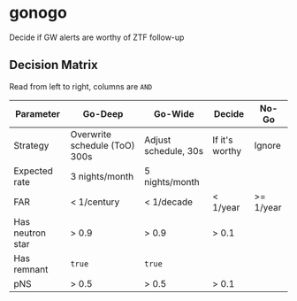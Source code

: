 # gonogo
Decide if GW alerts are worthy of ZTF follow-up

## Decision Matrix
Read from left to right, columns are `AND`

Parameter | Go-Deep | Go-Wide | Decide | No-Go
-------- | -------- | -------- | ---- | ------
Strategy   | Overwrite schedule (ToO) 300s   | Adjust schedule, 30s | If it's worthy | Ignore |
Expected rate   | 3 nights/month   | 5 nights/month | 
FAR | < 1/century | < 1/decade | < 1/year | >= 1/year | 
Has neutron star | > 0.9 | > 0.9 | > 0.1 | 
Has remnant | `true` | `true` | 
pNS | > 0.5 | > 0.5 | > 0.1 | 

